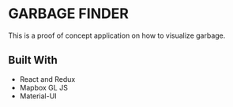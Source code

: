 # GARBAGE FINDER
This is a proof of concept application on how to visualize garbage. 

## Built With
- React and Redux
- Mapbox GL JS 
- Material-UI
